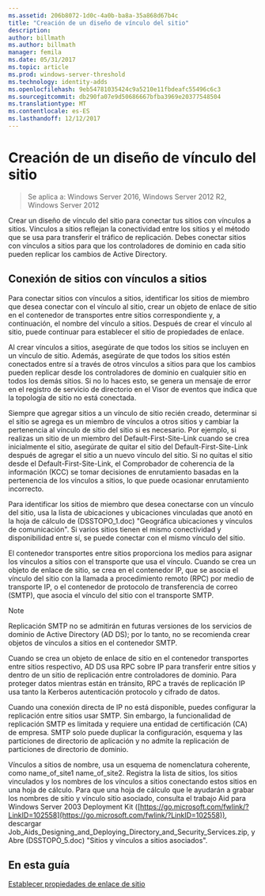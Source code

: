 ```yaml
---
ms.assetid: 206b8072-1d0c-4a0b-ba8a-35a868d67b4c
title: "Creación de un diseño de vínculo del sitio"
description: 
author: billmath
ms.author: billmath
manager: femila
ms.date: 05/31/2017
ms.topic: article
ms.prod: windows-server-threshold
ms.technology: identity-adds
ms.openlocfilehash: 9eb54781035424c9a5210e11fbdeafc55496c6c3
ms.sourcegitcommit: db290fa07e9d50686667bfba3969e20377548504
ms.translationtype: MT
ms.contentlocale: es-ES
ms.lasthandoff: 12/12/2017
---
```

# <a name="creating-a-site-link-design"></a>Creación de un diseño de vínculo del sitio

>Se aplica a: Windows Server 2016, Windows Server 2012 R2, Windows Server 2012

Crear un diseño de vínculo del sitio para conectar tus sitios con vínculos a sitios. Vínculos a sitios reflejan la conectividad entre los sitios y el método que se usa para transferir el tráfico de replicación. Debes conectar sitios con vínculos a sitios para que los controladores de dominio en cada sitio pueden replicar los cambios de Active Directory.  
  
## <a name="connecting-sites-with-site-links"></a>Conexión de sitios con vínculos a sitios  
Para conectar sitios con vínculos a sitios, identificar los sitios de miembro que desea conectar con el vínculo al sitio, crear un objeto de enlace de sitio en el contenedor de transportes entre sitios correspondiente y, a continuación, el nombre del vínculo a sitios. Después de crear el vínculo al sitio, puede continuar para establecer el sitio de propiedades de enlace.  
  
Al crear vínculos a sitios, asegúrate de que todos los sitios se incluyen en un vínculo de sitio. Además, asegúrate de que todos los sitios estén conectados entre sí a través de otros vínculos a sitios para que los cambios pueden replicar desde los controladores de dominio en cualquier sitio en todos los demás sitios. Si no lo haces esto, se genera un mensaje de error en el registro de servicio de directorio en el Visor de eventos que indica que la topología de sitio no está conectada.  
  
Siempre que agregar sitios a un vínculo de sitio recién creado, determinar si el sitio se agrega es un miembro de vínculos a otros sitios y cambiar la pertenencia al vínculo de sitio del sitio si es necesario. Por ejemplo, si realizas un sitio de un miembro del Default-First-Site-Link cuando se crea inicialmente el sitio, asegúrate de quitar el sitio del Default-First-Site-Link después de agregar el sitio a un nuevo vínculo del sitio. Si no quitas el sitio desde el Default-First-Site-Link, el Comprobador de coherencia de la información (KCC) se tomar decisiones de enrutamiento basadas en la pertenencia de los vínculos a sitios, lo que puede ocasionar enrutamiento incorrecto.  
  
Para identificar los sitios de miembro que desea conectarse con un vínculo del sitio, usa la lista de ubicaciones y ubicaciones vinculadas que anotó en la hoja de cálculo de (DSSTOPO_1.doc) "Geográfica ubicaciones y vínculos de comunicación". Si varios sitios tienen el mismo conectividad y disponibilidad entre sí, se puede conectar con el mismo vínculo del sitio.  
  
El contenedor transportes entre sitios proporciona los medios para asignar los vínculos a sitios con el transporte que usa el vínculo. Cuando se crea un objeto de enlace de sitio, se crea en el contenedor IP, que se asocia el vínculo del sitio con la llamada a procedimiento remoto (RPC) por medio de transporte IP, o el contenedor de protocolo de transferencia de correo (SMTP), que asocia el vínculo del sitio con el transporte SMTP.  
  
> [!NOTE]  
> Replicación SMTP no se admitirán en futuras versiones de los servicios de dominio de Active Directory (AD DS); por lo tanto, no se recomienda crear objetos de vínculos a sitios en el contenedor SMTP.  
  
Cuando se crea un objeto de enlace de sitio en el contenedor transportes entre sitios respectivo, AD DS usa RPC sobre IP para transferir entre sitios y dentro de un sitio de replicación entre controladores de dominio. Para proteger datos mientras están en tránsito, RPC a través de replicación IP usa tanto la Kerberos autenticación protocolo y cifrado de datos.  
  
Cuando una conexión directa de IP no está disponible, puedes configurar la replicación entre sitios usar SMTP. Sin embargo, la funcionalidad de replicación SMTP es limitada y requiere una entidad de certificación (CA) de empresa. SMTP solo puede duplicar la configuración, esquema y las particiones de directorio de aplicación y no admite la replicación de particiones de directorio de dominio.  
  
Vínculos a sitios de nombre, usa un esquema de nomenclatura coherente, como name_of_site1 name_of_site2. Registra la lista de sitios, los sitios vinculados y los nombres de los vínculos a sitios conectando estos sitios en una hoja de cálculo. Para que una hoja de cálculo que le ayudarán a grabar los nombres de sitio y vínculo sitio asociado, consulta el trabajo Aid para Windows Server 2003 Deployment Kit ([https://go.microsoft.com/fwlink/?LinkID=102558](https://go.microsoft.com/fwlink/?LinkID=102558)), descargar Job_Aids_Designing_and_Deploying_Directory_and_Security_Services.zip, y Abre (DSSTOPO_5.doc) "Sitios y vínculos a sitios asociados".  
  
## <a name="in-this-guide"></a>En esta guía  
[Establecer propiedades de enlace de sitio](Setting-Site-Link-Properties.md)  
  


